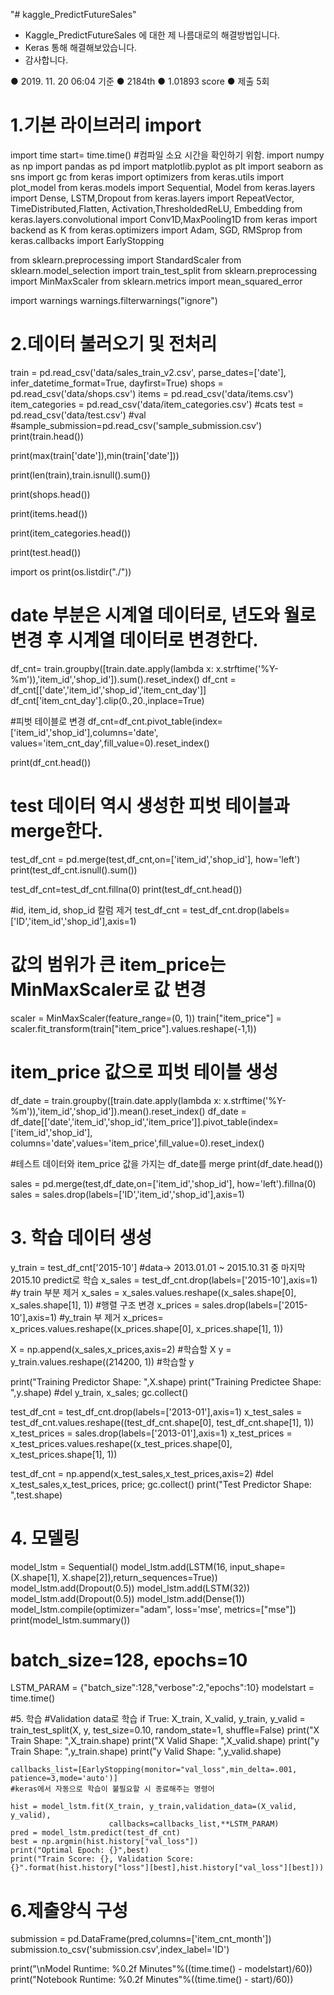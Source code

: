 "# kaggle_PredictFutureSales" 

- Kaggle_PredictFutureSales 에 대한 제 나름대로의 해결방법입니다.
- Keras 통해 해결해보았습니다.
- 감사합니다.

● 2019. 11. 20 06:04 기준
● 2184th
● 1.01893 score
● 제출 5회

# 1.기본 라이브러리 import
import time
start= time.time() #컴파일 소요 시간을 확인하기 위함.
import numpy as np
import pandas as pd
import matplotlib.pyplot as plt
import seaborn as sns
import gc
from keras import optimizers
from keras.utils import plot_model
from keras.models import Sequential, Model
from keras.layers import Dense, LSTM,Dropout
from keras.layers import RepeatVector, TimeDistributed,Flatten, Activation,ThresholdedReLU, Embedding
from keras.layers.convolutional import Conv1D,MaxPooling1D
from keras import backend as K
from keras.optimizers import Adam, SGD, RMSprop
from keras.callbacks import EarlyStopping

from sklearn.preprocessing import StandardScaler
from sklearn.model_selection import train_test_split
from sklearn.preprocessing import MinMaxScaler
from sklearn.metrics import mean_squared_error

import warnings
warnings.filterwarnings("ignore")

# 2.데이터 불러오기 및 전처리
train = pd.read_csv('data/sales_train_v2.csv', parse_dates=['date'], infer_datetime_format=True, dayfirst=True)
shops = pd.read_csv('data/shops.csv')
items = pd.read_csv('data/items.csv')
item_categories = pd.read_csv('data/item_categories.csv') #cats
test = pd.read_csv('data/test.csv') #val
#sample_submission=pd.read_csv('sample_submission.csv')
print(train.head())

print(max(train['date']),min(train['date']))

print(len(train),train.isnull().sum())

print(shops.head())

print(items.head())

print(item_categories.head())

print(test.head())

import os
print(os.listdir("./"))

# date 부분은 시계열 데이터로, 년도와 월로 변경 후 시계열 데이터로 변경한다.
df_cnt= train.groupby([train.date.apply(lambda x: x.strftime('%Y-%m')),'item_id','shop_id']).sum().reset_index()
df_cnt = df_cnt[['date','item_id','shop_id','item_cnt_day']]
df_cnt['item_cnt_day'].clip(0.,20.,inplace=True)

#피벗 테이블로 변경
df_cnt=df_cnt.pivot_table(index=['item_id','shop_id'],columns='date',
                            values='item_cnt_day',fill_value=0).reset_index()

print(df_cnt.head())

# test 데이터 역시 생성한 피벗 테이블과 merge한다.
test_df_cnt = pd.merge(test,df_cnt,on=['item_id','shop_id'], how='left')
print(test_df_cnt.isnull().sum())

test_df_cnt=test_df_cnt.fillna(0)
print(test_df_cnt.head())

#id, item_id, shop_id 칼럼 제거
test_df_cnt = test_df_cnt.drop(labels=['ID','item_id','shop_id'],axis=1)

# 값의 범위가 큰 item_price는 MinMaxScaler로 값 변경
scaler = MinMaxScaler(feature_range=(0, 1))
train["item_price"] = scaler.fit_transform(train["item_price"].values.reshape(-1,1))

# item_price 값으로 피벗 테이블 생성
df_date = train.groupby([train.date.apply(lambda x: x.strftime('%Y-%m')),'item_id','shop_id']).mean().reset_index()
df_date = df_date[['date','item_id','shop_id','item_price']].pivot_table(index=['item_id','shop_id'], columns='date',values='item_price',fill_value=0).reset_index()

#테스트 데이터와 item_price 값을 가지는 df_date를 merge
print(df_date.head())

sales = pd.merge(test,df_date,on=['item_id','shop_id'], how='left').fillna(0)
sales = sales.drop(labels=['ID','item_id','shop_id'],axis=1)

# 3. 학습 데이터 생성
y_train = test_df_cnt['2015-10'] #data-> 2013.01.01 ~ 2015.10.31 중 마지막 2015.10 predict로 학습
x_sales = test_df_cnt.drop(labels=['2015-10'],axis=1) #y train 부분 제거
x_sales = x_sales.values.reshape((x_sales.shape[0], x_sales.shape[1], 1)) #행렬 구조 변경
x_prices = sales.drop(labels=['2015-10'],axis=1) #y_train 부 제거
x_prices= x_prices.values.reshape((x_prices.shape[0], x_prices.shape[1], 1))

X = np.append(x_sales,x_prices,axis=2) #학습할 X 
y = y_train.values.reshape((214200, 1)) #학습할 y

print("Training Predictor Shape: ",X.shape)
print("Training Predictee Shape: ",y.shape)
#del y_train, x_sales; gc.collect()

test_df_cnt = test_df_cnt.drop(labels=['2013-01'],axis=1)
x_test_sales = test_df_cnt.values.reshape((test_df_cnt.shape[0], test_df_cnt.shape[1], 1))
x_test_prices = sales.drop(labels=['2013-01'],axis=1)
x_test_prices = x_test_prices.values.reshape((x_test_prices.shape[0], x_test_prices.shape[1], 1))

test_df_cnt = np.append(x_test_sales,x_test_prices,axis=2)
#del x_test_sales,x_test_prices, price; gc.collect()
print("Test Predictor Shape: ",test.shape)

# 4. 모델링
model_lstm = Sequential()
model_lstm.add(LSTM(16, input_shape=(X.shape[1], X.shape[2]),return_sequences=True))
model_lstm.add(Dropout(0.5))
model_lstm.add(LSTM(32))
model_lstm.add(Dropout(0.5))
model_lstm.add(Dense(1))
model_lstm.compile(optimizer="adam", loss='mse', metrics=["mse"])
print(model_lstm.summary())

# batch_size=128, epochs=10
LSTM_PARAM = {"batch_size":128,"verbose":2,"epochs":10}
modelstart = time.time()	

#5. 학습
#Validation data로 학습
if True:
    X_train, X_valid, y_train, y_valid = train_test_split(X, y, test_size=0.10, random_state=1, shuffle=False)
    print("X Train Shape: ",X_train.shape)
    print("X Valid Shape: ",X_valid.shape)
    print("y Train Shape: ",y_train.shape)
    print("y Valid Shape: ",y_valid.shape)

    callbacks_list=[EarlyStopping(monitor="val_loss",min_delta=.001, patience=3,mode='auto')]
    #keras에서 자동으로 학습이 불필요할 시 종료해주는 명령어
    
    hist = model_lstm.fit(X_train, y_train,validation_data=(X_valid, y_valid),
                          callbacks=callbacks_list,**LSTM_PARAM)
    pred = model_lstm.predict(test_df_cnt)
    best = np.argmin(hist.history["val_loss"])
    print("Optimal Epoch: {}",best)
    print("Train Score: {}, Validation Score: {}".format(hist.history["loss"][best],hist.history["val_loss"][best]))

# 6.제출양식 구성
submission = pd.DataFrame(pred,columns=['item_cnt_month'])
submission.to_csv('submission.csv',index_label='ID')

print("\nModel Runtime: %0.2f Minutes"%((time.time() - modelstart)/60))
print("Notebook Runtime: %0.2f Minutes"%((time.time() - start)/60))